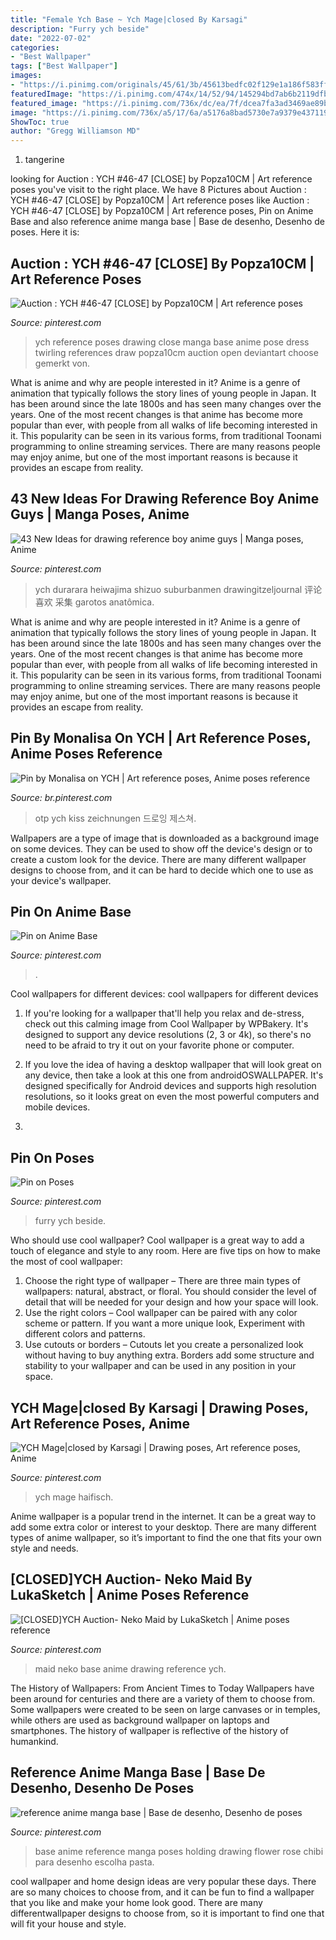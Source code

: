 ```yaml
---
title: "Female Ych Base ~ Ych Mage|closed By Karsagi"
description: "Furry ych beside"
date: "2022-07-02"
categories:
- "Best Wallpaper"
tags: ["Best Wallpaper"]
images:
- "https://i.pinimg.com/originals/45/61/3b/45613bedfc02f129e1a186f583ff8d60.jpg"
featuredImage: "https://i.pinimg.com/474x/14/52/94/145294bd7ab6b2119dfb55159630ae5b.jpg"
featured_image: "https://i.pinimg.com/736x/dc/ea/7f/dcea7fa3ad3469ae89b7638d4f49a717.jpg"
image: "https://i.pinimg.com/736x/a5/17/6a/a5176a8bad5730e7a9379e437119c4c7.jpg"
ShowToc: true
author: "Gregg Williamson MD"
---
```



1. tangerine 

	

		
looking for Auction : YCH #46-47 [CLOSE] by Popza10CM | Art reference poses you've visit to the right place. We have 8 Pictures about Auction : YCH #46-47 [CLOSE] by Popza10CM | Art reference poses like Auction : YCH #46-47 [CLOSE] by Popza10CM | Art reference poses, Pin on Anime Base and also reference anime manga base | Base de desenho, Desenho de poses. Here it is:
		
    
## Auction : YCH #46-47 [CLOSE] By Popza10CM | Art Reference Poses

<img loading=lazy src="https://i.pinimg.com/originals/45/61/3b/45613bedfc02f129e1a186f583ff8d60.jpg" onerror="this.onerror=null;this.src='https://tse4.mm.bing.net/th?id=OIP.A2W1QZ2ad1th2yOKGoRtfwHaFS&amp;pid=15.1';" alt="Auction : YCH #46-47 [CLOSE] by Popza10CM | Art reference poses">

_Source: pinterest.com_

>ych reference poses drawing close manga base anime pose dress twirling references draw popza10cm auction open deviantart choose gemerkt von. 

	

What is anime and why are people interested in it?
Anime is a genre of animation that typically follows the story lines of young people in Japan. It has been around since the late 1800s and has seen many changes over the years. One of the most recent changes is that anime has become more popular than ever, with people from all walks of life becoming interested in it. This popularity can be seen in its various forms, from traditional Toonami programming to online streaming services. There are many reasons people may enjoy anime, but one of the most important reasons is because it provides an escape from reality.

    
## 43 New Ideas For Drawing Reference Boy Anime Guys | Manga Poses, Anime

<img loading=lazy src="https://i.pinimg.com/474x/14/52/94/145294bd7ab6b2119dfb55159630ae5b.jpg" onerror="this.onerror=null;this.src='https://tse4.mm.bing.net/th?id=OIP.bzmVNDejElAcPNC48PrxwQAAAA&amp;pid=15.1';" alt="43 New Ideas for drawing reference boy anime guys | Manga poses, Anime">

_Source: pinterest.com_

>ych durarara heiwajima shizuo suburbanmen drawingitzeljournal 评论 喜欢 采集 garotos anatômica. 

	

What is anime and why are people interested in it?
Anime is a genre of animation that typically follows the story lines of young people in Japan. It has been around since the late 1800s and has seen many changes over the years. One of the most recent changes is that anime has become more popular than ever, with people from all walks of life becoming interested in it. This popularity can be seen in its various forms, from traditional Toonami programming to online streaming services. There are many reasons people may enjoy anime, but one of the most important reasons is because it provides an escape from reality.

    
## Pin By Monalisa On YCH | Art Reference Poses, Anime Poses Reference

<img loading=lazy src="https://i.pinimg.com/736x/c1/ef/65/c1ef6562b1a8d28ee2a8cd079b7ede84.jpg" onerror="this.onerror=null;this.src='https://tse3.mm.bing.net/th?id=OIP.zX0TyGVMBEoc5oWy8WZqVwHaIh&amp;pid=15.1';" alt="Pin by Monalisa on YCH | Art reference poses, Anime poses reference">

_Source: br.pinterest.com_

>otp ych kiss zeichnungen 드로잉 제스쳐. 

	

Wallpapers are a type of image that is downloaded as a background image on some devices. They can be used to show off the device's design or to create a custom look for the device. There are many different wallpaper designs to choose from, and it can be hard to decide which one to use as your device's wallpaper.

    
## Pin On Anime Base

<img loading=lazy src="https://i.pinimg.com/736x/a5/17/6a/a5176a8bad5730e7a9379e437119c4c7.jpg" onerror="this.onerror=null;this.src='https://tse3.mm.bing.net/th?id=OIP.uTTtKz7kidOzd3B2-z818QHaLh&amp;pid=15.1';" alt="Pin on Anime Base">

_Source: pinterest.com_

>. 

	

Cool wallpapers for different devices:
cool wallpapers for different devices 

1. If you're looking for a wallpaper that'll help you relax and de-stress, check out this calming image from Cool Wallpaper by WPBakery. It's designed to support any device resolutions (2, 3 or 4k), so there's no need to be afraid to try it out on your favorite phone or computer.

2. If you love the idea of having a desktop wallpaper that will look great on any device, then take a look at this one from androidOSWALLPAPER. It's designed specifically for Android devices and supports high resolution resolutions, so it looks great on even the most powerful computers and mobile devices.

3.

    
## Pin On Poses

<img loading=lazy src="https://i.pinimg.com/736x/4c/c1/65/4cc1652717e02ec6ce3447384134056c.jpg" onerror="this.onerror=null;this.src='https://tse4.mm.bing.net/th?id=OIP.8uhCpOyfkF5zroWQpI-yoQHaHn&amp;pid=15.1';" alt="Pin on Poses">

_Source: pinterest.com_

>furry ych beside. 

	

Who should use cool wallpaper?
Cool wallpaper is a great way to add a touch of elegance and style to any room. Here are five tips on how to make the most of cool wallpaper: 
1) Choose the right type of wallpaper – There are three main types of wallpapers: natural, abstract, or floral. You should consider the level of detail that will be needed for your design and how your space will look. 
2) Use the right colors – Cool wallpaper can be paired with any color scheme or pattern. If you want a more unique look, Experiment with different colors and patterns. 
3) Use cutouts or borders – Cutouts let you create a personalized look without having to buy anything extra. Borders add some structure and stability to your wallpaper and can be used in any position in your space.

    
## YCH Mage|closed By Karsagi | Drawing Poses, Art Reference Poses, Anime

<img loading=lazy src="https://i.pinimg.com/originals/c6/a8/64/c6a8643a2c1dd3e42a0063215c49c903.jpg" onerror="this.onerror=null;this.src='https://tse2.mm.bing.net/th?id=OIP.QiHQSmh5TcS6ARDWt_Q-1QHaMt&amp;pid=15.1';" alt="YCH Mage|closed by Karsagi | Drawing poses, Art reference poses, Anime">

_Source: pinterest.com_

>ych mage haifisch. 

	

Anime wallpaper is a popular trend in the internet. It can be a great way to add some extra color or interest to your desktop. There are many different types of anime wallpaper, so it’s important to find the one that fits your own style and needs.

    
## [CLOSED]YCH Auction- Neko Maid By LukaSketch | Anime Poses Reference

<img loading=lazy src="https://i.pinimg.com/736x/dc/ea/7f/dcea7fa3ad3469ae89b7638d4f49a717.jpg" onerror="this.onerror=null;this.src='https://tse1.mm.bing.net/th?id=OIP.S6nqH3GQEIEo-_DgnohbkgHaJ3&amp;pid=15.1';" alt="[CLOSED]YCH Auction- Neko Maid by LukaSketch | Anime poses reference">

_Source: pinterest.com_

>maid neko base anime drawing reference ych. 

	

The History of Wallpapers: From Ancient Times to Today
Wallpapers have been around for centuries and there are a variety of them to choose from. Some wallpapers were created to be seen on large canvases or in temples, while others are used as background wallpaper on laptops and smartphones. The history of wallpaper is reflective of the history of humankind.

    
## Reference Anime Manga Base | Base De Desenho, Desenho De Poses

<img loading=lazy src="https://i.pinimg.com/736x/26/0b/a6/260ba6e66d68f49971b5887eaa479cae.jpg" onerror="this.onerror=null;this.src='https://tse1.mm.bing.net/th?id=OIP.OML9SJ5LjbgY6ZabEnlG7gHaKS&amp;pid=15.1';" alt="reference anime manga base | Base de desenho, Desenho de poses">

_Source: pinterest.com_

>base anime reference manga poses holding drawing flower rose chibi para desenho escolha pasta. 

	

cool wallpaper and home design ideas are very popular these days. There are so many choices to choose from, and it can be fun to find a wallpaper that you like and make your home look good. There are many differentwallpaper designs to choose from, so it is important to find one that will fit your house and style.


